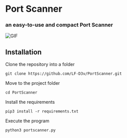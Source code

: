 # Port Scanner
### an easy-to-use and compact Port Scanner

![GIF](https://media1.giphy.com/media/v1.Y2lkPTc5MGI3NjExeHI3Yzd6OGs3emVyNHdqNGRienB2YjFqZjhrbmMxbTh1Njhyc2UwbiZlcD12MV9pbnRlcm5hbF9naWZfYnlfaWQmY3Q9Zw/looZtTqpSUm7p86b8O/source.gif)

## Installation

Clone the repository into a folder
```
git clone https://github.com/LF-D3v/PortScanner.git
```

Move to the project folder
```
cd PortScanner
```

Install the requirements
```
pip3 install -r requirements.txt
```

Execute the program
```
python3 portscanner.py
```

